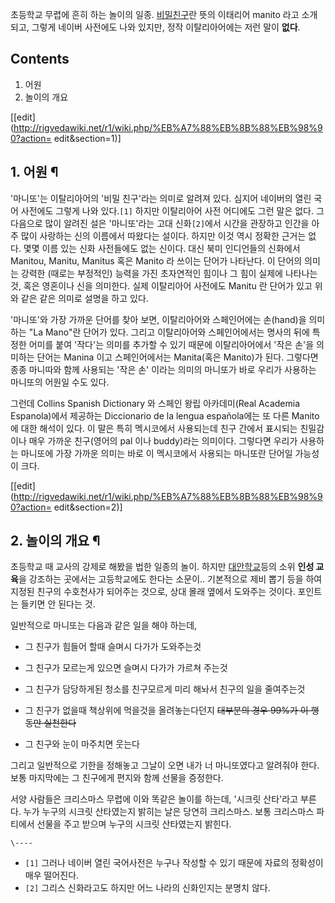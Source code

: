초등학교 무렵에 흔히 하는 놀이의 일종. [비밀친구](%EB%B9%84%EB%B0%80%EC%B9%9C%EA%B5%AC.md)란 뜻의
이태리어 manito 라고 소개되고, 그렇게 네이버 사전에도 나와 있지만, 정작 이탈리아어에는 저런 말이 **없다**.

## Contents

    

1. 어원 
2. 놀이의 개요 

[[edit](http://rigvedawiki.net/r1/wiki.php/%EB%A7%88%EB%8B%88%EB%98%90?action=
edit&section=1)]

## 1. 어원 ¶

  

'마니또'는 이탈리아어의 '비밀 친구'라는 의미로 알려져 있다. 심지어 네이버의 열린 국어 사전에도 그렇게 나와 있다.`[1]` 하지만
이탈리아어 사전 어디에도 그런 말은 없다. 그 다음으로 많이 알려진 설은 '마니또'라는 고대 신화`[2]`에서 시간을 관장하고 인간을 아주
많이 사랑하는 신의 이름에서 따왔다는 설이다. 하지만 이것 역시 정확한 근거는 없다. 몇몇 이름 있는 신화 사전들에도 없는 신이다. 대신
북미 인디언들의 신화에서 Manitou, Manitu, Manitus 혹은 Manito 라 쓰이는 단어가 나타난다. 이 단어의 의미는 강력한
(때로는 부정적인) 능력을 가진 초자연적인 힘이나 그 힘이 실제에 나타나는 것, 혹은 영혼이나 신을 의미한다. 실제 이탈리아어 사전에도
Manitu 란 단어가 있고 위와 같은 같은 의미로 설명을 하고 있다.

  

'마니또'와 가장 가까운 단어를 찾아 보면, 이탈리아어와 스페인어에는 손(hand)을 의미하는 "La Mano"란 단어가 있다. 그리고
이탈리아어와 스페인어에서는 명사의 뒤에 특정한 어미를 붙여 '작다'는 의미를 추가할 수 있기 때문에 이탈리아어에서 '작은 손'을 의미하는
단어는 Manina 이고 스페인어에서는 Manita(혹은 Manito)가 된다. 그렇다면 종종 마니따와 함께 사용되는 '작은 손' 이라는
의미의 마니또가 바로 우리가 사용하는 마니또의 어원일 수도 있다.

  

그런데 Collins Spanish Dictionary 와 스페인 왕립 아카데미(Real Academia Espanola)에서 제공하는
Diccionario de la lengua española에는 또 다른 Manito 에 대한 해석이 있다. 이 말은 특히 멕시코에서
사용되는데 친구 간에서 표시되는 친밀감이나 매우 가까운 친구(영어의 pal 이나 buddy)라는 의미이다. 그렇다면 우리가 사용하는 마니또에
가장 가까운 의미는 바로 이 멕시코에서 사용되는 마니또란 단어일 가능성이 크다.

  

[[edit](http://rigvedawiki.net/r1/wiki.php/%EB%A7%88%EB%8B%88%EB%98%90?action=
edit&section=2)]

## 2. 놀이의 개요 ¶

  

초등학교 때 교사의 강제로 해봤을 법한 일종의 놀이. 하지만
[대안학교](%EB%8C%80%EC%95%88%ED%95%99%EA%B5%90.md)등의 소위 **인성 교육**을 강조하는 곳에서는
고등학교에도 한다는 소문이.. 기본적으로 제비 뽑기 등을 하여 지정된 친구의 수호천사가 되어주는 것으로, 상대 몰래 옆에서 도와주는 것이다.
포인트는 들키면 안 된다는 것.

  

일반적으로 마니또는 다음과 같은 일을 해야 하는데,  

  * 그 친구가 힘들어 할때 슬며시 다가가 도와주는것
  * 그 친구가 모르는게 있으면 슬며시 다가가 가르쳐 주는것
  * 그 친구가 담당하게된 청소를 친구모르게 미리 해놔서 친구의 일을 줄여주는것
  * 그 친구가 없을때 책상위에 먹을것을 올려놓는다던지
<del>대부분의 경우 99%가 이 행동만 실천한다</del>  

  * 그 친구와 눈이 마주치면 웃는다  

그리고 일반적으로 기한을 정해놓고 그날이 오면 내가 너 마니또였다고 알려줘야 한다. 보통 마지막에는 그 친구에게 편지와 함께 선물을
증정한다.

  

서양 사람들은 크리스마스 무렵에 이와 똑같은 놀이를 하는데, '시크릿 산타'라고 부른다. 누가 누구의 시크릿 산타였는지 밝히는 날은 당연히
크리스마스. 보통 크리스마스 파티에서 선물을 주고 받으며 누구의 시크릿 산타였는지 밝힌다.

`\----`

  * `[1]` 그러나 네이버 열린 국어사전은 누구나 작성할 수 있기 때문에 자료의 정확성이 매우 떨어진다.
  * `[2]` 그리스 신화라고도 하지만 어느 나라의 신화인지는 분명치 않다.

